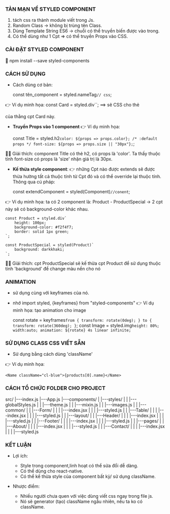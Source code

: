 
### TẢN MẠN VỀ STYLED COMPONENT

1. tách css ra thành module viết trong Js.
2. Random Class -> không bị trùng tên Class.
3. Dùng Template String ES6 -> chuỗi có thể truyền biến được vào trong.
4. Có thể dùng như 1 Cpt => có thể truyền Props vào CSS.

### CÀI ĐẶT STYLED COMPONENT

📌 npm install --save styled-components

### CÁCH SỬ DỤNG

- Cách dùng cơ bản: 

    const tên_component = styled.nameTag`
        // css
    `;

👉 Ví dụ minh họa: const Card = styled.div``; ==> sẽ CSS cho thẻ <div> của thằng cpt Card này. 


- **Truyền Props vào 1 component**
👉 Ví dụ minh họa:

    const Title = styled.h2`
    color: ${props => props.color};
    /* :default props */
    font-size: ${props => props.size || "30px"};
    `;

    <Title color="blue">list product</Title>

💎💎 Giải thích: component Title có thẻ h2, có props là 'color'. Ta thấy thuộc tính font-size có props là 'size' nhận giá trị là 30px.

- **Kế thừa style component**:
    👉 những Cpt nào được extends sẽ được thừa hường tất cả thuộc tính từ Cpt đó và có thể override lại thuộc tính. Thông qua cú pháp:

    const extendComponent = styled(Component)`
        //conent
    `;
    
👉 Ví dụ minh họa: ta có 2 component là: Product - ProductSpecial -> 2 cpt này sẽ có background-color khác nhau.

    const Product = styled.div`
        height: 100px;
        background-color: #f2f4f7;
        border: solid 1px green;
    `;

    const ProductSpecial = styled(Product)`
        background: darkkhaki;
    `;

💎💎 Giải thích: cpt ProductSpecial sẽ kế thừa cpt Product để sử dụng thuộc tính 'background' để change màu nền cho nó

### ANIMATION

- sử dụng cùng với keyframes của nó.
- nhớ import styled, {keyframes} from "styled-components"
👉 Ví dụ minh họa: tạo animation cho image

    const rotate = keyframes`
        from {
            transform: rotate(0deg);
        }
        to {
            transform: rotate(360deg);
        }
    `;
    const Image = styled.img`
        height: 80%;
        width:auto;
        animation: ${rotate} 4s linear infinite;
    `

### SỬ DỤNG CLASS CSS VIẾT SẴN

- Sử dụng bằng cách dùng 'className'

👉 Ví dụ minh họa:

    <Name className="cl-blue">{products[0].name}</Name>


### CÁCH TỔ CHỨC FOLDER CHO PROJECT


 src/
|---index.js
|---App.js
|---components/
|  |---styles/
|  |  |---globalStyles.js
|  |  |---theme.js
|  |  |---mixin.js
|  |  |---images.js
|
|  |---common/
|  |  |---Form/
|  |  |  |---index.jsx
|  |  |  |---styled.js
|  |  |---Table/
|  |  |  |---index.jsx
|  |  |  |---styled.js
|
|  |---layout/
|  |  |---Header/
|  |  |  |---index.jsx
|  |  |  |---styled.js
|  |  |---Footer/
|  |  |  |---index.jsx
|  |  |  |---styled.js
|
|  |---pages/
|  |  |---About/
|  |  |  |---index.jsx
|  |  |  |---styled.js
|  |  |---Contact/
|  |  |  |---index.jsx
|  |  |  |---styled.js



### KẾT LUẬN

- Lợi ích:
    + Style trong component,linh hoạt có thể sửa đổi dễ dàng.
    + Có thể dùng cho react-native.
    + Có thể kế thừa style của component bất kỳ/ sử dụng className.

- Nhược điểm:
    + Nhiều người chưa quen với việc dùng viết css ngay trong file js.
    + Nó sẽ generator (tạo) className ngẫu nhiên, nếu ta ko có className.




